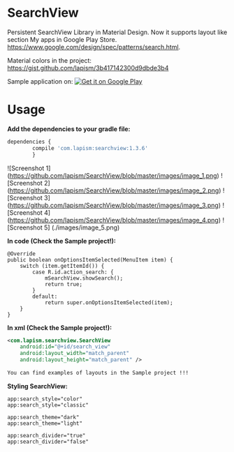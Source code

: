 # SearchView

Persistent SearchView Library in Material Design. 
Now it supports layout like section My apps in Google Play Store.
https://www.google.com/design/spec/patterns/search.html. 

Material colors in the project:
https://gist.github.com/lapism/3b417142300d9dbde3b4

Sample application on:
<a href="https://play.google.com/store/apps/details?id=com.lapism.searchview.sample">
  <img alt="Get it on Google Play"
       src="https://github.com/lapism/SearchView/blob/master/images/google_play.png" />
</a>

# Usage
**Add the dependencies to your gradle file:**
```javascript
dependencies {
        compile 'com.lapism:searchview:1.3.6'
        }
```

![Screenshot 1]
(https://github.com/lapism/SearchView/blob/master/images/image_1.png)    ![Screenshot 2]
(https://github.com/lapism/SearchView/blob/master/images/image_2.png)    ![Screenshot 3]
(https://github.com/lapism/SearchView/blob/master/images/image_3.png)    ![Screenshot 4]
(https://github.com/lapism/SearchView/blob/master/images/image_4.png) 
![Screenshot 5]
(./images/image_5.png) 

**In code (Check the Sample project!):**

    @Override
    public boolean onOptionsItemSelected(MenuItem item) {
        switch (item.getItemId()) {
            case R.id.action_search: {
                mSearchView.showSearch();
                return true;
            }
            default:
                return super.onOptionsItemSelected(item);
        }
    }

**In xml (Check the Sample project!):**
```xml
<com.lapism.searchview.SearchView
    android:id="@+id/search_view"
    android:layout_width="match_parent"
    android:layout_height="match_parent" />
        
You can find examples of layouts in the Sample project !!!     
```

**Styling SearchView:**
```
app:search_style="color"
app:search_style="classic"

app:search_theme="dark"
app:search_theme="light"

app:search_divider="true"
app:search_divider="false"
```

